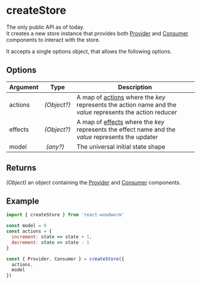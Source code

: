 # createStore

The only public API as of today.<br>
It creates a new store instance that provides both [Provider](Provider.md) and [Consumer](Consumer.md) components to interact with the store.

It accepts a single options object, that allows the following options.

## Options
| Argument | Type | Description |
| -------- | ---- | ----------- |
| actions | *(Object?)* | A map of [actions](../concepts/Actions.md) where the *key* represents the action name and the *value* represents the action reducer |
| effects | *(Object?)* | A map of [effects](../concepts/Effects.md) where the *key* represents the effect name and the *value* represents the updater |
| model | *(any?)* | The universal initial state shape |

## Returns
*(Object)* an object containing the [Provider](Provider.md) and [Consumer](Consumer.md) components. 

## Example
```javascript
import { createStore } from 'react-woodworm'

const model = 0
const actions = {
  increment: state => state + 1,
  decrement: state => state - 1
}

const { Provider, Consumer } = createStore({
  actions,
  model
})
```